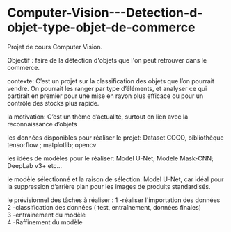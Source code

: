 # Computer-Vision---Detection-d-objet-type-objet-de-commerce

Projet de cours Computer Vision.

Objectif : faire de la détection d'objets que l'on peut retrouver dans le commerce.

contexte: C’est un projet sur la classification des objets que l’on pourrait vendre. On pourrait les ranger par type d’éléments, et analyser ce qui partirait en premier pour une mise en rayon plus efficace ou pour un contrôle des stocks plus rapide.


la motivation: C’est un thème d’actualité, surtout en lien avec la reconnaissance d’objets


les données disponibles pour réaliser le projet: Dataset COCO, bibliothèque tensorflow ; matplotlib; opencv


les idées de modèles pour le réaliser: Model U-Net; Modele Mask-CNN; DeepLab v3+  etc…


le modèle sélectionné et la raison de sélection: Model U-Net, car idéal pour la suppression d’arrière plan pour les images de produits standardisés.


le prévisionnel des tâches à réaliser :
1 -réaliser l'importation des données  	
2 -classification des données ( test, entraînement, données finales)  
3 -entrainement du modèle	
4 -Raffinement du modèle		
